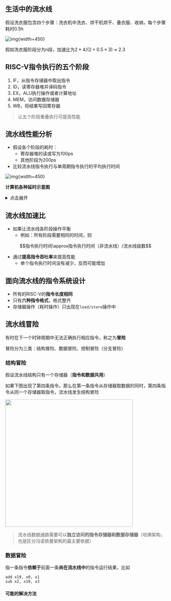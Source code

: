 ## 生活中的流水线

假设洗衣服包含四个步骤：洗衣机中洗衣、烘干机烘干、叠衣服、收纳，每个步骤耗时0.5h

![img](https://github.com/DINOREXNB/DINOREXNB.github.io/blob/main/docs/images/jz8-1.png?raw=true){width=450}

假如洗衣服阶段分为n段，加速比为$2*4/(2+0.5*3)\approx 2.3$

## RISC-V指令执行的五个阶段

1. IF，从指令存储器中取出指令
2. ID，读寄存器堆并译码指令
3. EX，ALU执行操作或者计算地址
4. MEM，访问数据存储器
5. WB，将结果写回寄存器

> 让五个阶段重叠执行可提高性能

## 流水线性能分析

- 假设各个阶段的耗时：
    - 寄存器堆的读或写为100ps
    - 其他阶段为200ps
- 比较流水线指令执行与单周期指令执行的平均执行时间

![img](https://github.com/DINOREXNB/DINOREXNB.github.io/blob/main/docs/images/jz8-2.png?raw=true){width=450}

**计算机各种延时示意图**

<details>
    <summary>点击展开</summary>
    
<img src="https://github.com/DINOREXNB/DINOREXNB.github.io/blob/main/docs/images/jz8-3.png?raw=true" style="width:350px">
</details>

## 流水线加速比

- 如果让流水线各阶段操作平衡
    - 例如：所有阶段需要相同的时间，则


$$指令执行时间\approx指令执行时间（非流水线）/流水线级数$$

- 通过**提高指令吞吐率**来提高性能
    - 单个指令执行时间没有减少，反而可能增加

## 面向流水线的指令系统设计

- 所有的RISC-V的**指令长度相同**
- 只有**六种指令格式**，格式整齐
- 存储器操作（耗时操作）只出现在`load/store`操作中

## 流水线冒险

有时在下一个时钟周期中无法正确执行相应指令，称之为**冒险**

冒险分为三类：结构冒险、数据冒险、控制冒险（分支冒险）

### 结构冒险

假设流水线结构只有一个存储器（**指令和数据共用**）

如果下图出现了第四条指令，那么在第一条指令从存储器取数据的同时，第四条指令从同一个存储器取指令，流水线发生结构冒险

<img src="https://github.com/DINOREXNB/DINOREXNB.github.io/blob/main/docs/images/jz8-4.png?raw=true" style="width:400px">

> 流水线数据通路需要可以**独立访问的指令存储器和数据存储器**（哈佛架构，也是区分冯诺依曼架构的最主要依据）

### 数据冒险

指一条指令**依赖于**前面一条**尚在流水线中**的指令运行结果，比如

```risc-v
add x19, x0, x1
sub x2, x19, x3
```

#### 可能的解决方法


